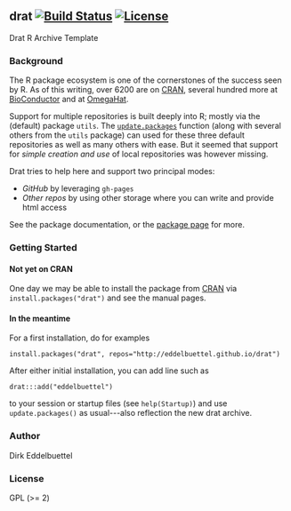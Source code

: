 ## drat [![Build Status](https://travis-ci.org/eddelbuettel/drat.png)](https://travis-ci.org/eddelbuettel/drat) [![License](http://img.shields.io/badge/license-GPL%20%28%3E=%202%29-brightgreen.svg?style=flat)](http://www.gnu.org/licenses/gpl-2.0.html)

Drat R Archive Template

### Background

The R package ecosystem is one of the cornerstones of the success seen by R.
As of this writing, over 6200 are on [CRAN](http://cran.r-project.org),
several hundred more at [BioConductor](http://www.bioconductor.org) and at
[OmegaHat](http://www.omegahat.org).

Support for multiple repositories is built deeply into R; mostly via the
(default) package `utils`. The
[`update.packages`](http://www.rdocumentation.org/packages/utils/functions/update.packages)
function (along with several others from the `utils` package) can used for these three default
repositories as well as many others with ease. But it seemed that support for
_simple creation and use_ of local repositories was however missing.

Drat tries to help here and support two principal modes:
- *GitHub* by leveraging `gh-pages`
- *Other repos* by using other storage where you can write and provide html access

See the package documentation, or the
[package page](http://dirk.eddelbuettel.com/code/drat.html) for more.

### Getting Started

#### Not yet on CRAN 

One day we may be able to install the package from [CRAN](http://cran.r-project.org) via
`install.packages("drat")` and see the manual pages.

#### In the meantime

For a first installation, do for examples

```{.r}
install.packages("drat", repos="http://eddelbuettel.github.io/drat")
```

After either initial installation, you can add line such as

```
drat:::add("eddelbuettel")
```

to your session or startup files (see `help(Startup)`) and use
`update.packages()` as usual---also reflection the new drat archive.

### Author

Dirk Eddelbuettel 

### License

GPL (>= 2)

